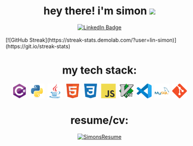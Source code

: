 
<h1 align="center">
  hey there! i'm simon
  <img src="https://media.giphy.com/media/hvRJCLFzcasrR4ia7z/giphy.gif" width="30px"/>
</h1>
<div id="badges" align="center">
  <a href="https://www.linkedin.com/in/simon-lin-65615823a/">
    <img src="https://img.shields.io/badge/LinkedIn-blue?style=for-the-badge&logo=linkedin&logoColor=white" target= "_blank" alt="LinkedIn Badge"/>
  </a>
</div>
<div id="views" align="center">
  <img src="https://komarev.com/ghpvc/?username=lin-simon&style=flat-square&color=blue" alt=""/> 
</div>
[![GitHub Streak](https://streak-stats.demolab.com/?user=lin-simon)](https://git.io/streak-stats)

<h1 align="center">
  my tech stack:
</h1>

<div align="center">
  <img src="https://github.com/devicons/devicon/blob/master/icons/csharp/csharp-original.svg" title="csharp" alt="csharp" width="40" height="40"/>&nbsp;
  <img src="https://github.com/devicons/devicon/blob/master/icons/python/python-original.svg" title="Python" alt="Python" width="40" height="40"/>&nbsp;
  <img src="https://github.com/devicons/devicon/blob/master/icons/java/java-original.svg" title="Java" alt="Java" width="40" height="40"/>&nbsp;
  <img src="https://github.com/devicons/devicon/blob/master/icons/html5/html5-original.svg" title="HTML5" alt="HTML" width="40" height="40"/>&nbsp;
  <img src="https://github.com/devicons/devicon/blob/master/icons/css3/css3-plain.svg"  title="CSS3" alt="CSS" width="40" height="40"/>&nbsp;
  <img src="https://github.com/devicons/devicon/blob/master/icons/javascript/javascript-original.svg" title="JavaScript" alt="JavaScript" width="40" height="40"/>&nbsp;
    <img src="https://github.com/devicons/devicon/blob/master/icons/vim/vim-original.svg" title="Vim" alt="Vim" width="40" height="40"/>&nbsp;
  <img src="https://github.com/devicons/devicon/blob/master/icons/vscode/vscode-original.svg" title="VScode" alt="VSCode" width="40" height="40"/>&nbsp;
  <img src="https://github.com/devicons/devicon/blob/master/icons/mysql/mysql-original-wordmark.svg" title="MySQL"  alt="MySQL" width="40" height="40"/>&nbsp;
  <img src="https://github.com/devicons/devicon/blob/master/icons/git/git-original.svg" title="Git" **alt="Git" width="40" height="40"/>
</div>
  
<h1 align="center">
  resume/cv:
</h1>
<div id="resume" align="center">
  <a href="https://github.com/lin-simon/lin-simon.github.io/blob/main/Assets/Simons_Resume.pdf">
    <img src="https://img.icons8.com/plasticine/0.5x/resume.png" target= "_blank" alt="SimonsResume" width="80" height="80"/>
  </a>
</div>
